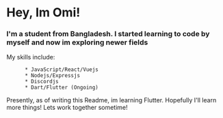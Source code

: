 # Hey, Im Omi!

### I'm a student from Bangladesh. I started learning to code by myself and now im exploring newer fields
My skills include:

          * JavaScript/React/Vuejs
          * Nodejs/Expressjs
          * Discordjs
          * Dart/Flutter (Ongoing)

Presently, as of writing this Readme, im learning Flutter. Hopefully I'll learn more things! Lets work together sometime!
                                                                              
                                                                              
      
